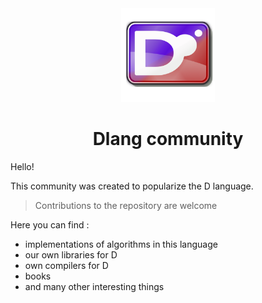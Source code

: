 <div align="center">
  <img src="https://github.com/dlangalgorithms/.github/blob/main/branding/logo.png" width="150">

<h1> Dlang community </h1>
</div>

Hello! 

This community was created to popularize the D language.
 
> Contributions to the repository are welcome

Here you can find :
* implementations of algorithms in this language
* our own libraries for D
* own compilers for D
* books
* and many other interesting things


